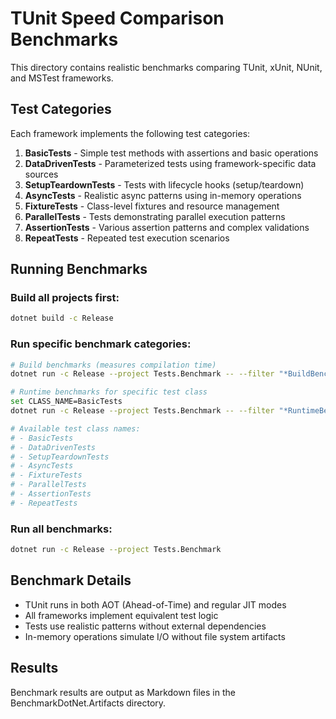 # TUnit Speed Comparison Benchmarks

This directory contains realistic benchmarks comparing TUnit, xUnit, NUnit, and MSTest frameworks.

## Test Categories

Each framework implements the following test categories:

1. **BasicTests** - Simple test methods with assertions and basic operations
2. **DataDrivenTests** - Parameterized tests using framework-specific data sources
3. **SetupTeardownTests** - Tests with lifecycle hooks (setup/teardown)
4. **AsyncTests** - Realistic async patterns using in-memory operations
5. **FixtureTests** - Class-level fixtures and resource management
6. **ParallelTests** - Tests demonstrating parallel execution patterns
7. **AssertionTests** - Various assertion patterns and complex validations
8. **RepeatTests** - Repeated test execution scenarios

## Running Benchmarks

### Build all projects first:
```bash
dotnet build -c Release
```

### Run specific benchmark categories:
```bash
# Build benchmarks (measures compilation time)
dotnet run -c Release --project Tests.Benchmark -- --filter "*BuildBenchmarks*"

# Runtime benchmarks for specific test class
set CLASS_NAME=BasicTests
dotnet run -c Release --project Tests.Benchmark -- --filter "*RuntimeBenchmarks*"

# Available test class names:
# - BasicTests
# - DataDrivenTests  
# - SetupTeardownTests
# - AsyncTests
# - FixtureTests
# - ParallelTests
# - AssertionTests
# - RepeatTests
```

### Run all benchmarks:
```bash
dotnet run -c Release --project Tests.Benchmark
```

## Benchmark Details

- TUnit runs in both AOT (Ahead-of-Time) and regular JIT modes
- All frameworks implement equivalent test logic
- Tests use realistic patterns without external dependencies
- In-memory operations simulate I/O without file system artifacts

## Results

Benchmark results are output as Markdown files in the BenchmarkDotNet.Artifacts directory.